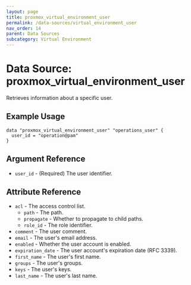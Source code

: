 ```yaml
---
layout: page
title: proxmox_virtual_environment_user
permalink: /data-sources/virtual_environment_user
nav_order: 14
parent: Data Sources
subcategory: Virtual Environment
---
```


# Data Source: proxmox_virtual_environment_user

Retrieves information about a specific user.

## Example Usage

```
data "proxmox_virtual_environment_user" "operations_user" {
  user_id = "operation@pam"
}
```

## Argument Reference

* `user_id` - (Required) The user identifier.

## Attribute Reference

* `acl` - The access control list.
    * `path` - The path.
    * `propagate` - Whether to propagate to child paths.
    * `role_id` - The role identifier.
* `comment` - The user comment.
* `email` - The user's email address.
* `enabled` - Whether the user account is enabled.
* `expiration_date` - The user account's expiration date (RFC 3339).
* `first_name` - The user's first name.
* `groups` - The user's groups.
* `keys` - The user's keys.
* `last_name` - The user's last name.

